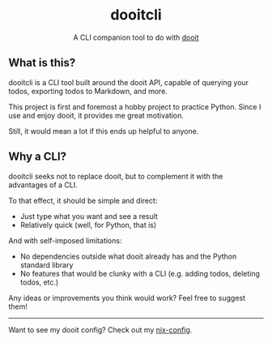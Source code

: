 <div align="center">

# dooitcli

A CLI companion tool to do with [dooit](https://github.com/dooit-org/dooit)

</div>

## What is this?

dooitcli is a CLI tool built around the dooit API, capable of querying your todos,
exporting todos to Markdown, and more.

This project is first and foremost a hobby project to practice Python. Since I use and
enjoy dooit, it provides me great motivation.

Still, it would mean a lot if this ends up helpful to anyone.

## Why a CLI?

dooitcli seeks not to replace dooit, but to complement it with the advantages of a CLI.

To that effect, it should be simple and direct:

- Just type what you want and see a result
- Relatively quick (well, for Python, that is)

And with self-imposed limitations:

- No dependencies outside what dooit already has and the Python standard library
- No features that would be clunky with a CLI (e.g. adding todos, deleting todos, etc.)

Any ideas or improvements you think would work? Feel free to suggest them!

---

Want to see my dooit config? Check out my [nix-config](https://github.com/mimvoid/nix-config).
